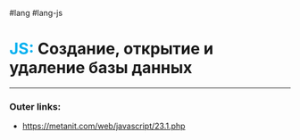 #lang #lang-js
# <font color="#00b0f0">JS:</font> Создание, открытие и удаление базы данных
---
### Outer links:
- https://metanit.com/web/javascript/23.1.php